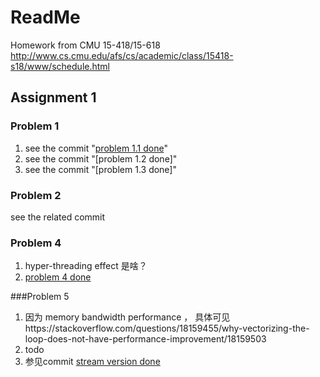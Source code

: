 # ReadMe

Homework from CMU 15-418/15-618 http://www.cs.cmu.edu/afs/cs/academic/class/15418-s18/www/schedule.html

## Assignment 1

### Problem 1

1. see the commit "[problem 1.1 done](https://github.com/jsjtxietian/ParallelComputing/commit/67156fa565732b3a75957fa8bfd3fc9d14b03b17)"
2. see the commit "[problem 1.2 done]"
3. see the commit "[problem 1.3 done]"

### Problem 2

see the related commit 

### Problem 4

1. hyper-threading effect 是啥？
2. [problem 4 done](https://github.com/jsjtxietian/ParallelComputing/commit/027faa3103b42be4b2473d7c463fd40700484e42)


###Problem 5

1. 因为 memory bandwidth performance ， 具体可见https://stackoverflow.com/questions/18159455/why-vectorizing-the-loop-does-not-have-performance-improvement/18159503
2. todo
3. 参见commit [stream version done](https://github.com/jsjtxietian/ParallelComputing/commit/28eed745a2028f255e3d5b10dee99abdf429dac7)